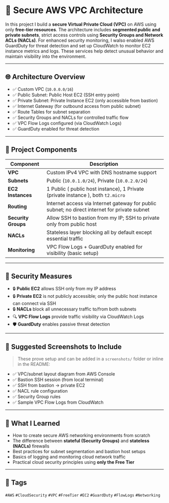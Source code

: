 
# 🔐 Secure AWS VPC Architecture 

In this project I  build a **secure Virtual Private Cloud (VPC)** on AWS using only **free-tier resources**. The architecture includes **segmented public and private subnets**, strict access controls using **Security Groups and Network ACLs (NACLs)**. For enhanced security monitoring, I walso enabled AWS GuardDuty for threat detection and set up CloudWatch to monitor EC2 instance metrics and logs. These services help detect unusual behavior and maintain visibility into the environment.

---

## 🌐 Architecture Overview

- ✅ Custom VPC (`10.0.0.0/16`)
- ✅ Public Subnet: Public Host EC2 (SSH entry point)
- ✅ Private Subnet: Private Instance EC2 (only accessible from bastion)
- ✅ Internet Gateway (for outbound access from public subnet)
- ✅ Route Tables for subnet separation
- ✅ Security Groups and NACLs for controlled traffic flow
- ✅ VPC Flow Logs configured (via CloudWatch Logs)
- ✅ GuardDuty enabled for threat detection 

---

## 🧱 Project Components

| Component         | Description |
|------------------|-------------|
| **VPC**          | Custom IPv4 VPC with DNS hostname support |
| **Subnets**      | Public (`10.0.1.0/24`), Private (`10.0.2.0/24`) |
| **EC2 Instances**| 1 Public ( public host instance), 1 Private (private instance ), both `t2.micro` |
| **Routing**      | Internet access via Internet gateway for public subnet; no direct internet for private subnet |
| **Security Groups** | Allow SSH to bastion from my IP; SSH to private only from public host |
| **NACLs**        | Stateless layer blocking all by default except essential traffic |
| **Monitoring**   | VPC Flow Logs + GuardDuty enabled for visibility (basic setup) |

---

## 🔐 Security Measures

- 🔒 **Public EC2** allows SSH only from my IP address
- 🔒 **Private EC2** is not publicly accessible; only the public host instance can connect via SSH
- 🔒 **NACLs** block all unnecessary traffic to/from both subnets
- 🔍 **VPC Flow Logs** provide traffic visibility via CloudWatch Logs
- 🛡️ **GuardDuty** enables passive threat detection 

---

## 📸 Suggested Screenshots to Include

> These prove setup and can be added in a `screenshots/` folder or inline in the README:

- ✅ VPC/subnet layout diagram from AWS Console
- ✅ Bastion SSH session (from local terminal)
- ✅ SSH from bastion → private EC2
- ✅ NACL rule configuration
- ✅ Security Group rules
- ✅ Sample VPC Flow Logs from CloudWatch

---

## 📘 What I Learned

- How to create secure AWS networking environments from scratch
- The difference between **stateful (Security Groups)** and **stateless (NACLs)** firewalls
- Best practices for subnet segmentation and bastion host setups
- Basics of logging and monitoring cloud network traffic
- Practical cloud security principles using **only the Free Tier**

---

## 📌 Tags

`#AWS` `#CloudSecurity` `#VPC`  `#FreeTier` `#EC2` `#GuardDuty` `#FlowLogs` `#Networking`



